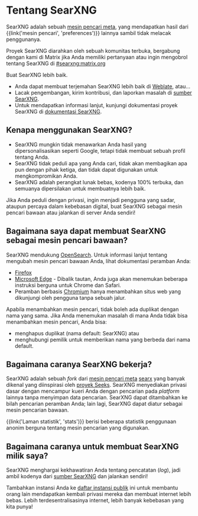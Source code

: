 # Tentang SearXNG

SearXNG adalah sebuah [mesin pencari meta], yang mendapatkan hasil dari
{{link('mesin pencari', 'preferences')}} lainnya sambil tidak melacak
penggunanya.

Proyek SearXNG diarahkan oleh sebuah komunitas terbuka, bergabung dengan kami di
Matrix jika Anda memiliki pertanyaan atau ingin mengobrol tentang SearXNG di
[#searxng:matrix.org]

Buat SearXNG lebih baik.

- Anda dapat membuat terjemahan SearXNG lebih baik di [Weblate], atau...
- Lacak pengembangan, kirim kontribusi, dan laporkan masalah di [sumber
  SearXNG].
- Untuk mendapatkan informasi lanjut, kunjungi dokumentasi proyek SearXNG di
  [dokumentasi SearXNG].

## Kenapa menggunakan SearXNG?

- SearXNG mungkin tidak menawarkan Anda hasil yang dipersonalisasikan seperti
  Google, tetapi tidak membuat sebuah profil tentang Anda.
- SearXNG tidak peduli apa yang Anda cari, tidak akan membagikan apa pun dengan
  pihak ketiga, dan tidak dapat digunakan untuk mengkompromikan Anda.
- SearXNG adalah perangkat lunak bebas, kodenya 100% terbuka, dan semuanya
  dipersilakan untuk membuatnya lebih baik.

Jika Anda peduli dengan privasi, ingin menjadi pengguna yang sadar, ataupun
percaya dalam kebebasan digital, buat SearXNG sebagai mesin pencari bawaan atau
jalankan di server Anda sendiri!

## Bagaimana saya dapat membuat SearXNG sebagai mesin pencari bawaan?

SearXNG mendukung [OpenSearch].  Untuk informasi lanjut tentang mengubah mesin
pencari bawaan Anda, lihat dokumentasi peramban Anda:

- [Firefox]
- [Microsoft Edge] - Dibalik tautan, Anda juga akan menemukan beberapa instruksi
  berguna untuk Chrome dan Safari.
- Peramban berbasis [Chromium] hanya menambahkan situs web yang dikunjungi oleh
  pengguna tanpa sebuah jalur.

Apabila menambahkan mesin pencari, tidak boleh ada duplikat dengan nama yang
sama.  Jika Anda menemukan masalah di mana Anda tidak bisa menambahkan mesin
pencari, Anda bisa:

- menghapus duplikat (nama default: SearXNG) atau
- menghubungi pemilik untuk memberikan nama yang berbeda dari nama default.

## Bagaimana caranya SearXNG bekerja?

SearXNG adalah sebuah *fork* dari [mesin pencari meta] [searx] yang banyak
dikenal yang diinspirasi oleh [proyek Seeks].  SearXNG menyediakan privasi dasar
dengan mencampur kueri Anda dengan pencarian pada *platform* lainnya tanpa
menyimpan data pencarian.  SearXNG dapat ditambahkan ke bilah pencarian peramban
Anda; lain lagi, SearXNG dapat diatur sebagai mesin pencarian bawaan.

{{link('Laman statistik', 'stats')}} berisi beberapa statistik penggunaan anonim
berguna tentang mesin pencarian yang digunakan.

## Bagaimana caranya untuk membuat SearXNG milik saya?

SearXNG menghargai kekhawatiran Anda tentang pencatatan (*log*), jadi ambil
kodenya dari [sumber SearXNG] dan jalankan sendiri!

Tambahkan instansi Anda ke [daftar instansi
publik]({{get_setting('brand.public_instances')}}) ini untuk membantu orang lain
mendapatkan kembali privasi mereka dan membuat internet lebih bebas.  Lebih
terdesentralisasinya internet, lebih banyak kebebasan yang kita punya!


[sumber SearXNG]: {{GIT_URL}}
[#searxng:matrix.org]: https://matrix.to/#/#searxng:matrix.org
[dokumentasi SearXNG]: {{get_setting('brand.docs_url')}}
[searx]: https://github.com/searx/searx
[mesin pencari meta]: https://id.wikipedia.org/wiki/Mesin_pencari_web#Mesin_Pencari_dan_Mesin_Pencari-meta
[Weblate]: https://hosted.weblate.org/projects/searxng/
[proyek Seeks]: https://beniz.github.io/seeks/
[OpenSearch]: https://github.com/dewitt/opensearch/blob/master/opensearch-1-1-draft-6.md
[Firefox]: https://support.mozilla.org/id/kb/add-or-remove-search-engine-firefox
[Microsoft Edge]: https://support.microsoft.com/id-id/microsoft-edge/ubah-mesin-pencarian-default-anda-f863c519-5994-a8ed-6859-00fbc123b782
[Chromium]: https://www.chromium.org/tab-to-search
